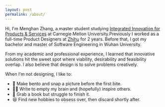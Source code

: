 ```yaml
---
layout: post
permalink: /about/
---
```


Hi, I'm Menghan Zhang, a master student studying [Integrated Innovation for Products & Services](https://www.cmu.edu/iii/degrees/miips/) at Carnegie Mellon University.Previously I worked as a full-time Product Designers at [Zhihu](zhihu.com) for 2 years. Before that, I got my bachelor and master of Software Engineering in Wuhan University.

From my academic and professional experience, I learned that innovative solutions hit the sweet spot where viability, desirability and feasibility overlap. I also believe that design is to solve problems creatively.

When I'm not designing, I like to:
- 🍱 Make bento and snap a picture before the first bite.
- ✍🏻 Write to empty my brain and (hopefully) inspire others.
- 📖 Grab a book but struggle to finish it.
- 😆 Find new hobbies to obsess over, then discard shortly after.
